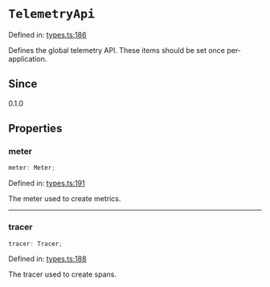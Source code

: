 # `TelemetryApi`

Defined in: [types.ts:186](https://github.com/adobe/aio-lib-telemetry/blob/b7459bc16d246bc755238cf4edba48b0006bfd42/source/types.ts#L186)

Defines the global telemetry API. These items should be set once per-application.

## Since

0.1.0

## Properties

### meter

```ts
meter: Meter;
```

Defined in: [types.ts:191](https://github.com/adobe/aio-lib-telemetry/blob/b7459bc16d246bc755238cf4edba48b0006bfd42/source/types.ts#L191)

The meter used to create metrics.

---

### tracer

```ts
tracer: Tracer;
```

Defined in: [types.ts:188](https://github.com/adobe/aio-lib-telemetry/blob/b7459bc16d246bc755238cf4edba48b0006bfd42/source/types.ts#L188)

The tracer used to create spans.
